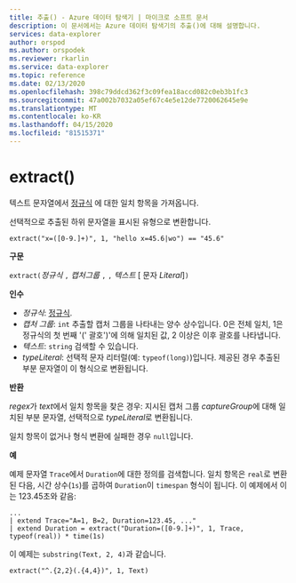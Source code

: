 ```yaml
---
title: 추출() - Azure 데이터 탐색기 | 마이크로 소프트 문서
description: 이 문서에서는 Azure 데이터 탐색기의 추출()에 대해 설명합니다.
services: data-explorer
author: orspod
ms.author: orspodek
ms.reviewer: rkarlin
ms.service: data-explorer
ms.topic: reference
ms.date: 02/13/2020
ms.openlocfilehash: 398c79ddcd362f3c09fea18accd082c0eb3b1fc3
ms.sourcegitcommit: 47a002b7032a05ef67c4e5e12de7720062645e9e
ms.translationtype: MT
ms.contentlocale: ko-KR
ms.lasthandoff: 04/15/2020
ms.locfileid: "81515371"
---
```

# <a name="extract"></a>extract()

텍스트 문자열에서 [정규식](./re2.md) 에 대한 일치 항목을 가져옵니다. 

선택적으로 추출된 하위 문자열을 표시된 유형으로 변환합니다.

    extract("x=([0-9.]+)", 1, "hello x=45.6|wo") == "45.6"

**구문**

`extract(`*정규식* `,` *캡처그룹* `,` `,` *텍스트* [ 문자 *Literal*]`)`

**인수**

* *정규식*: [정규식](./re2.md).
* *캡처 그룹*: `int` 추출할 캡처 그룹을 나타내는 양수 상수입니다. 0은 전체 일치, 1은 정규식의 첫 번째 '(' 괄호')'에 의해 일치된 값, 2 이상은 이후 괄호를 나타냅니다.
* *텍스트*: `string` 검색할 수 있습니다.
* *typeLiteral*: 선택적 문자 리터럴(예: `typeof(long)`)입니다. 제공된 경우 추출된 부분 문자열이 이 형식으로 변환됩니다. 

**반환**

*regex*가 *text*에서 일치 항목을 찾은 경우: 지시된 캡처 그룹 *captureGroup*에 대해 일치된 부분 문자열, 선택적으로 *typeLiteral*로 변환됩니다.

일치 항목이 없거나 형식 변환에 실패한 경우 `null`입니다. 

**예**

예제 문자열 `Trace`에서 `Duration`에 대한 정의를 검색합니다. 일치 항목은 `real`로 변환된 다음, 시간 상수(`1s`)를 곱하여 `Duration`이 `timespan` 형식이 됩니다. 이 예제에서 이는 123.45초와 같음:

```kusto
...
| extend Trace="A=1, B=2, Duration=123.45, ..."
| extend Duration = extract("Duration=([0-9.]+)", 1, Trace, typeof(real)) * time(1s) 
```

이 예제는 `substring(Text, 2, 4)`과 같습니다.

```kusto
extract("^.{2,2}(.{4,4})", 1, Text)
```